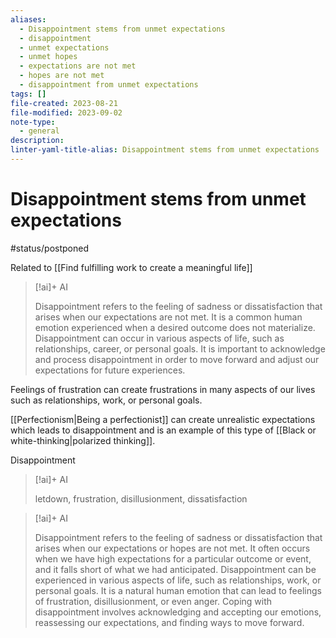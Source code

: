 ```yaml
---
aliases:
  - Disappointment stems from unmet expectations
  - disappointment
  - unmet expectations
  - unmet hopes
  - expectations are not met
  - hopes are not met
  - disappointment from unmet expectations
tags: []
file-created: 2023-08-21
file-modified: 2023-09-02
note-type:
  - general
description: 
linter-yaml-title-alias: Disappointment stems from unmet expectations
---
```


# Disappointment stems from unmet expectations

#status/postponed

Related to [[Find fulfilling work to create a meaningful life]]

> [!ai]+ AI
>
> Disappointment refers to the feeling of sadness or dissatisfaction that arises when our expectations are not met. It is a common human emotion experienced when a desired outcome does not materialize. Disappointment can occur in various aspects of life, such as relationships, career, or personal goals. It is important to acknowledge and process disappointment in order to move forward and adjust our expectations for future experiences.

Feelings of frustration can create frustrations in many aspects of our lives such as relationships, work, or personal goals.

[[Perfectionism|Being a perfectionist]] can create unrealistic expectations which leads to disappointment and is an example of this type of [[Black or white-thinking|polarized thinking]].

Disappointment
> [!ai]+ AI
>
> letdown, frustration, disillusionment, dissatisfaction

> [!ai]+ AI
>
> Disappointment refers to the feeling of sadness or dissatisfaction that arises when our expectations or hopes are not met. It often occurs when we have high expectations for a particular outcome or event, and it falls short of what we had anticipated. Disappointment can be experienced in various aspects of life, such as relationships, work, or personal goals. It is a natural human emotion that can lead to feelings of frustration, disillusionment, or even anger. Coping with disappointment involves acknowledging and accepting our emotions, reassessing our expectations, and finding ways to move forward.
